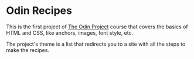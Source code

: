 # Odin Recipes

This is the first project of <a href="https://www.theodinproject.com/about">The Odin Project</a> course that covers the basics of HTML and CSS, like anchors, images, font style, etc.

The project's theme is a list that redirects you to a site with all the steps to make the recipes.